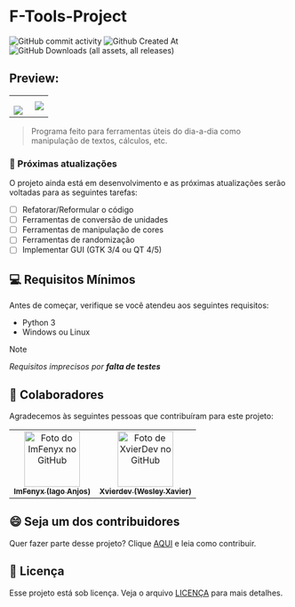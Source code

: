 # F-Tools-Project


![GitHub commit activity](https://img.shields.io/github/commit-activity/w/ImFenyx/F-Tools-Project?style=for-the-badge&color=purple)
![Github Created At](https://img.shields.io/github/created-at/ImFenyx/F-Tools-Project?style=for-the-badge&color=purple)
![GitHub Downloads (all assets, all releases)](https://img.shields.io/github/downloads/ImFenyx/F-Tools-Project/total?style=for-the-badge&color=purple)

## Preview:
<table>
  <tr>
    <td>
      
<img align="left" src="https://github.com/ImFenyx/F-Tools-Project/assets/103691581/bc103a81-8242-4ff7-a7dc-f49c1a4685ea"></img>
  </td>
  <td>
<img align="right" src="https://github.com/user-attachments/assets/ab670672-c935-4555-a424-a2d6b1ed4af6"></img> 
</td>


</tr>
</table>

> Programa feito para ferramentas úteis do dia-a-dia como manipulação de textos, cálculos, etc.

### 🚀 Próximas atualizações

O projeto ainda está em desenvolvimento e as próximas atualizações serão voltadas para as seguintes tarefas:

- [ ] Refatorar/Reformular o código
- [ ] Ferramentas de conversão de unidades
- [ ] Ferramentas de manipulação de cores
- [ ] Ferramentas de randomização
- [ ] Implementar GUI (GTK 3/4 ou QT 4/5)

## 💻 Requisitos Mínimos

Antes de começar, verifique se você atendeu aos seguintes requisitos:

- Python 3
- Windows ou Linux
> [!note]
> *Requisitos imprecisos por **falta de testes***

## 🤝 Colaboradores

Agradecemos às seguintes pessoas que contribuíram para este projeto:

<table>
  <tr>
    <td align="center">
      <a href="#" title="defina o título do link">
        <img src="https://avatars.githubusercontent.com/u/103691581?v=4" width="100px;" alt="Foto do ImFenyx no GitHub"/><br>
        <sub>
          <b>ImFenyx (Iago Anjos)</b>
        </sub>
      </a>
    </td>
    <td align="center">
      <a href="#" title="">
        <img src="https://avatars.githubusercontent.com/u/71525241?v=4" width="100px;" alt="Foto de XvierDev no GitHub"><br>
        <sub>
          <b>Xvierdev (Wesley Xavier)</b>
        </sub>
      </a>
    </td>
  </tr>
</table>

## 😄 Seja um dos contribuidores

Quer fazer parte desse projeto? Clique [AQUI](CONTRIBUTING.md) e leia como contribuir.

## 📝 Licença

Esse projeto está sob licença. Veja o arquivo [LICENÇA](LICENSE.md) para mais detalhes.
